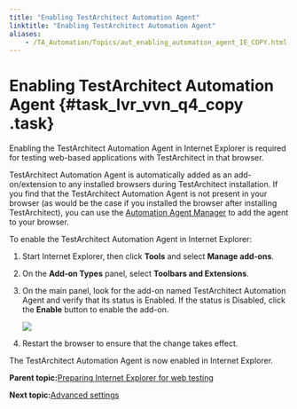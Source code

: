 ```yaml
--- 
title: "Enabling TestArchitect Automation Agent"
linktitle: "Enabling TestArchitect Automation Agent"
aliases: 
    - /TA_Automation/Topics/aut_enabling_automation_agent_IE_COPY.html
---
```

# Enabling TestArchitect Automation Agent {#task_lvr_vvn_q4_copy .task}

Enabling the TestArchitect Automation Agent in Internet Explorer is required for testing web-based applications with TestArchitect in that browser.

TestArchitect Automation Agent is automatically added as an add-on/extension to any installed browsers during TestArchitect installation. If you find that the TestArchitect Automation Agent is not present in your browser \(as would be the case if you installed the browser after installing TestArchitect\), you can use the [Automation Agent Manager](../../reuse/../TA_Help/Topics/Test_exec_automation_agent_manager.html) to add the agent to your browser.

To enable the TestArchitect Automation Agent in Internet Explorer:

1.  Start Internet Explorer, then click **Tools** and select **Manage add-ons**.

2.  On the **Add-on Types** panel, select **Toolbars and Extensions**.

3.  On the main panel, look for the add-on named TestArchitect Automation Agent and verify that its status is Enabled. If the status is Disabled, click the **Enable** button to enable the add-on.

    ![](../../TA_Tutorials_Sample_App/Images/ug_taextension_ie.png)

4.  Restart the browser to ensure that the change takes effect.


The TestArchitect Automation Agent is now enabled in Internet Explorer.

**Parent topic:**[Preparing Internet Explorer for web testing](../../TA_Tutorials_Sample_App/Topics/SR_Preparing_ie.html)

**Next topic:**[Advanced settings](../../TA_Automation/Topics/aut_advanced_settings_IE_COPY.html)

